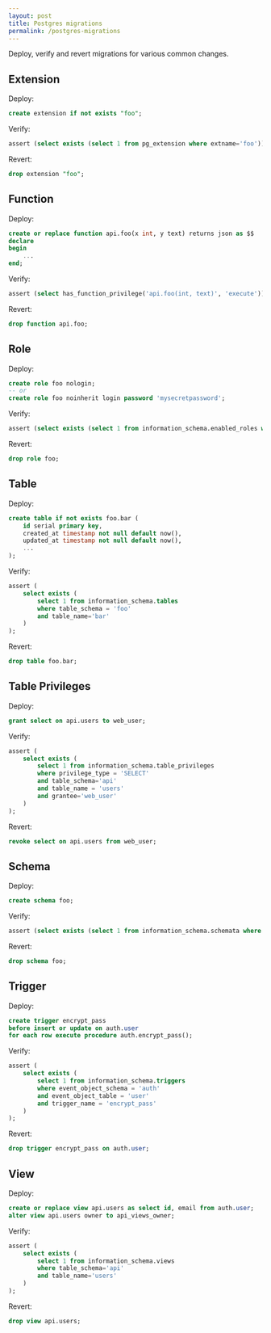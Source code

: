 ```yaml
---
layout: post
title: Postgres migrations
permalink: /postgres-migrations
---
```

Deploy, verify and revert migrations for various common changes.

## Extension

Deploy:
```sql
create extension if not exists "foo";
```

Verify:
```sql
assert (select exists (select 1 from pg_extension where extname='foo'));
```

Revert:
```sql
drop extension "foo";
```

## Function

Deploy:
```sql
create or replace function api.foo(x int, y text) returns json as $$
declare
begin
    ...
end;
```

Verify:
```sql
assert (select has_function_privilege('api.foo(int, text)', 'execute'));
```

Revert:
```sql
drop function api.foo;
```

## Role

Deploy:
```sql
create role foo nologin;
-- or
create role foo noinherit login password 'mysecretpassword';
```

Verify:
```sql
assert (select exists (select 1 from information_schema.enabled_roles where role_name = 'foo'));
```

Revert:
```sql
drop role foo;
```

## Table

Deploy:
```sql
create table if not exists foo.bar (
    id serial primary key,
    created_at timestamp not null default now(),
    updated_at timestamp not null default now(),
    ...
);
```

Verify:
```sql
assert (
    select exists (
        select 1 from information_schema.tables
        where table_schema = 'foo'
        and table_name='bar'
    )
);
```

Revert:
```sql
drop table foo.bar;
```

## Table Privileges

Deploy:
```sql
grant select on api.users to web_user;
```

Verify:
```sql
assert (
    select exists (
        select 1 from information_schema.table_privileges
        where privilege_type = 'SELECT'
        and table_schema='api'
        and table_name = 'users'
        and grantee='web_user'
    )
);
```

Revert:
```sql
revoke select on api.users from web_user;
```

## Schema

Deploy:
```sql
create schema foo;
```

Verify:
```sql
assert (select exists (select 1 from information_schema.schemata where schema_name = 'foo'));
```

Revert:
```sql
drop schema foo;
```

## Trigger

Deploy:
```sql
create trigger encrypt_pass
before insert or update on auth.user
for each row execute procedure auth.encrypt_pass();
```

Verify:
```sql
assert (
    select exists (
        select 1 from information_schema.triggers
        where event_object_schema = 'auth'
        and event_object_table = 'user'
        and trigger_name = 'encrypt_pass'
    )
);
```

Revert:
```sql
drop trigger encrypt_pass on auth.user;
```

## View

Deploy:
```sql
create or replace view api.users as select id, email from auth.user;
alter view api.users owner to api_views_owner;
```

Verify:
```sql
assert (
    select exists (
        select 1 from information_schema.views
        where table_schema='api'
        and table_name='users'
    )
);
```

Revert:
```sql
drop view api.users;
```
